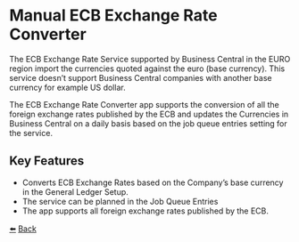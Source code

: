 # Manual ECB Exchange Rate Converter

The ECB Exchange Rate Service supported by Business Central in the EURO region import the currencies quoted against the euro (base currency). This service doesn’t support Business Central companies with another base currency for example US dollar.

The ECB Exchange Rate Converter app supports the conversion of all the foreign exchange rates published by the ECB and updates the Currencies in Business Central on a daily basis based on the job queue entries setting for the service.

## Key Features
* Converts ECB Exchange Rates based on the Company’s base currency in the General Ledger Setup.
* The service can be planned in the Job Queue Entries
* The app supports all foreign exchange rates published by the ECB.

[:arrow_left:](../README.md) [Back](../README.md)